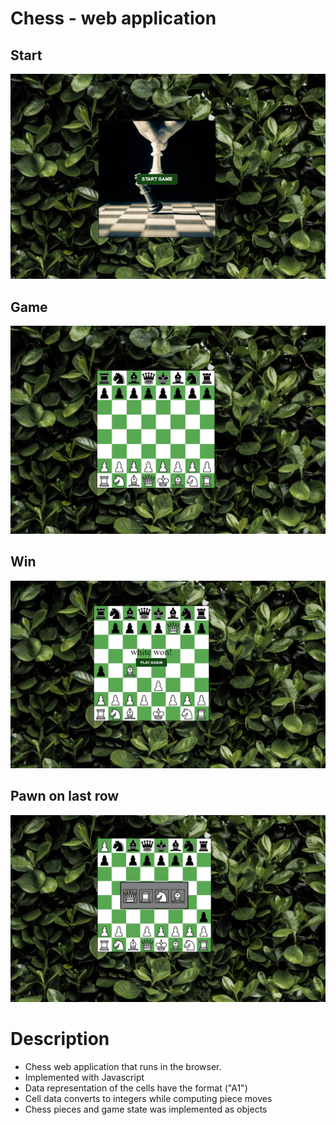 # Chess - web application

## Start
![chess app screenshot 1](./pictures-readme/chess1.png)
## Game
![chess app screenshot 2](./pictures-readme/chess2.png)

## Win
![chess app screenshot 2](./pictures-readme/chess3.png)

## Pawn on last row
![chess app screenshot 2](./pictures-readme/chess4.png)

# Description
* Chess web application that runs in the browser.
* Implemented with Javascript
* Data representation of the cells have the format ("A1")
* Cell data converts to integers while computing piece moves
* Chess pieces and game state was implemented as objects